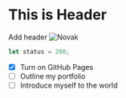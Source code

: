 # This is Header
Add header
![Novak](https://image-cdn.essentiallysports.com/wp-content/uploads/2021-06-28T145345Z_1231790330_UP1EH6S15DJ5S_RTRMADP_3_TENNIS-WIMBLEDON-1110x1065.jpg)
``` javascript
let status = 200;
```
- [x] Turn on GitHub Pages
- [ ] Outline my portfolio
- [ ] Introduce myself to the world
